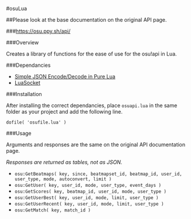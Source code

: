 #osuLua

##Please look at the base documentation on the original API page.

###https://osu.ppy.sh/api/

###Overview

Creates a library of functions for the ease of use for the osu!api in Lua.

###Dependancies
- [Simple JSON Encode/Decode in Pure Lua](http://regex.info/blog/lua/json)
- [LuaSocket](http://w3.impa.br/~diego/software/luasocket/)

###Installation

After installing the correct dependancies, place `osuapi.lua` in the same folder as your project and add the following line.

`dofile( 'osufile.lua' )`

###Usage

Arguments and responses are the same on the original API documentation page.

*Responses are returned as tables, not as JSON.*

- `osu:GetBeatmaps( key, since, beatmapset_id, beatmap_id, user_id, user_type, mode, autoconvert, limit )`
- `osu:GetUser( key, user_id, mode, user_type, event_days )`
- `osu:GetScores( key, beatmap_id, user_id, mode, user_type )`
- `osu:GetUserBest( key, user_id, mode, limit, user_type )`
- `osu:GetUserRecent( key, user_id, mode, limit, user_type )`
- `osu:GetMatch( key, match_id )`